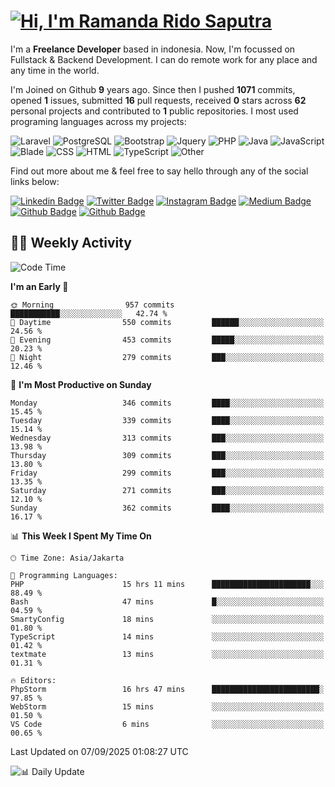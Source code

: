 # [![Hi, I'm Ramanda Rido Saputra](https://readme-typing-svg.herokuapp.com?size=24&vCenter=true&lines=%F0%9F%91%8B+Hi%2C+I'm+Ramanda+Rido+Saputra+;%F0%9F%92%BB+Fullstack+Web+Developer+)](https://git.io/typing-svg)

I'm a **Freelance Developer** based in indonesia. Now, I'm focussed on Fullstack & Backend Development. I can do remote work for any place and any time in the world.

I'm Joined on Github **9** years ago. Since then I pushed **1071** commits, opened **1** issues, submitted **16** pull requests, received **0** stars across **62** personal projects and contributed to **1** public repositories.
I most used programing languages across my projects:

![Laravel](https://img.shields.io/badge/Laravel-FF2D20?flat&logo=laravel&logoColor=white)
![PostgreSQL](https://img.shields.io/badge/PostgreSQL-316192?flat&logo=postgresql&logoColor=white)
![Bootstrap](https://img.shields.io/badge/Bootstrap-563D7C?flat&logo=bootstrap&logoColor=white)
![Jquery](https://img.shields.io/badge/jQuery-0769AD?flat&logo=jquery&logoColor=white)
![PHP](https://img.shields.io/badge/-PHP-%234F5D95?style=flat&logo=PHP&logoColor=white)
![Java](https://img.shields.io/badge/-Java-%23b07219?style=flat&logo=Java&logoColor=white)
![JavaScript](https://img.shields.io/badge/-JavaScript-%23f1e05a?style=flat&logo=JavaScript&logoColor=white)
![Blade](https://img.shields.io/badge/-Blade-%23f7523f?style=flat&logo=Blade&logoColor=white)
![CSS](https://img.shields.io/badge/-CSS-%23663399?style=flat&logo=CSS&logoColor=white)
![HTML](https://img.shields.io/badge/-HTML-%23e34c26?style=flat&logo=HTML&logoColor=white)
![TypeScript](https://img.shields.io/badge/-TypeScript-%233178c6?style=flat&logo=TypeScript&logoColor=white)
![Other](https://img.shields.io/badge/-Other-%23ededed?style=flat&logo=Other&logoColor=white)

Find out more about me & feel free to say hello through any of the social links below:

[![Linkedin Badge](https://img.shields.io/badge/-ramandaaridogh-blue?style=flat&logo=Linkedin&logoColor=white&link=https://www.linkedin.com/in/ramanda-rido-saputra/)](https://www.linkedin.com/in/ramanda-rido-saputra/)
[![Twitter Badge](https://img.shields.io/badge/-ramandaaridogh-%231DA1F2.svg?style=flat&logo=twitter&logoColor=white&link=https://www.twitter.com/ramandaaridogh)](https://www.twitter.com/ramandaaridogh/)
[![Instagram Badge](https://img.shields.io/badge/-ramandaaridogh-purple?style=flat&logo=instagram&logoColor=white&link=https://instagram.com/ramandaaridogh_/)](https://instagram.com/ramandaaridogh_)
[![Medium Badge](https://img.shields.io/badge/-@ramandaaridogh-%2312100E.svg?style=flat&logo=Medium&logoColor=white&link=https://medium.com/@ramandaaridogh/)](https://medium.com/@ramandaaridogh)
[![Github Badge](https://img.shields.io/badge/-@ramandaaridogh-100000.svg?style=flat&logo=github&logoColor=white&link=https://github.com/ramandaaridogh)](https://github.com/ramandaaridogh)
[![Github Badge](https://img.shields.io/badge/-@mxcode-100000.svg?style=flat&logo=github&logoColor=white&link=https://github.com/ramanda-mxcode)](https://github.com/ramanda-mxcode)

## 👨‍💻 Weekly Activity
<!--START_SECTION:waka-->
![Code Time](http://img.shields.io/badge/Code%20Time-1%2C517%20hrs%2032%20mins-blue)

**I'm an Early 🐤** 

```text
🌞 Morning                957 commits         ███████████░░░░░░░░░░░░░░   42.74 % 
🌆 Daytime                550 commits         ██████░░░░░░░░░░░░░░░░░░░   24.56 % 
🌃 Evening                453 commits         █████░░░░░░░░░░░░░░░░░░░░   20.23 % 
🌙 Night                  279 commits         ███░░░░░░░░░░░░░░░░░░░░░░   12.46 % 
```
📅 **I'm Most Productive on Sunday** 

```text
Monday                   346 commits         ████░░░░░░░░░░░░░░░░░░░░░   15.45 % 
Tuesday                  339 commits         ████░░░░░░░░░░░░░░░░░░░░░   15.14 % 
Wednesday                313 commits         ███░░░░░░░░░░░░░░░░░░░░░░   13.98 % 
Thursday                 309 commits         ███░░░░░░░░░░░░░░░░░░░░░░   13.80 % 
Friday                   299 commits         ███░░░░░░░░░░░░░░░░░░░░░░   13.35 % 
Saturday                 271 commits         ███░░░░░░░░░░░░░░░░░░░░░░   12.10 % 
Sunday                   362 commits         ████░░░░░░░░░░░░░░░░░░░░░   16.17 % 
```


📊 **This Week I Spent My Time On** 

```text
🕑︎ Time Zone: Asia/Jakarta

💬 Programming Languages: 
PHP                      15 hrs 11 mins      ██████████████████████░░░   88.49 % 
Bash                     47 mins             █░░░░░░░░░░░░░░░░░░░░░░░░   04.59 % 
SmartyConfig             18 mins             ░░░░░░░░░░░░░░░░░░░░░░░░░   01.80 % 
TypeScript               14 mins             ░░░░░░░░░░░░░░░░░░░░░░░░░   01.42 % 
textmate                 13 mins             ░░░░░░░░░░░░░░░░░░░░░░░░░   01.31 % 

🔥 Editors: 
PhpStorm                 16 hrs 47 mins      ████████████████████████░   97.85 % 
WebStorm                 15 mins             ░░░░░░░░░░░░░░░░░░░░░░░░░   01.50 % 
VS Code                  6 mins              ░░░░░░░░░░░░░░░░░░░░░░░░░   00.65 % 
```


 Last Updated on 07/09/2025 01:08:27 UTC
<!--END_SECTION:waka-->

![📊 Daily Update](https://github.com/ramandaaridogh/ramandaaridogh/actions/workflows/update-activity.yml/badge.svg)

